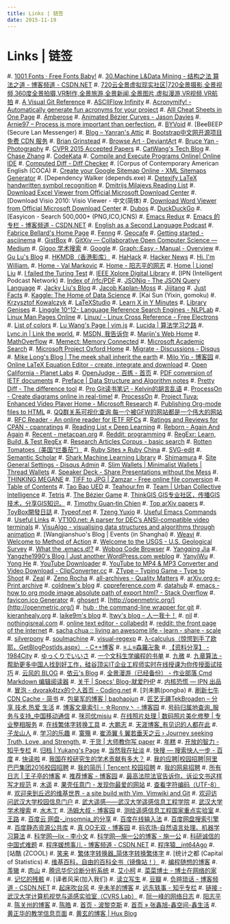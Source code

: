 ```yaml
---
title: Links | 链签
date: 2015-11-19
---
```


Links | 链签
============

#.  [1001 Fonts · Free Fonts Baby!](http://www.1001fonts.com/)
#.  [30.Machine L&Data Mining - 结构之法 算法之道 - 博客频道 - CSDN.NET](http://blog.csdn.net/v_july_v/article/category/1061301)
#.  [720云全景虚拟现实社区|720全景摄影,全景视频,360度全景拍摄,VR制作,全景旅游,全景新闻,全景图片,虚拟漫游,VR视频,VR航拍](http://720yun.com/find)
#.  [A Visual Git Reference](http://marklodato.github.io/visual-git-guide/index-en.html)
#.  [ASCIIFlow Infinity](http://asciiflow.com/)
#.  [Acronymify! - Automatically generate fun acronyms for your project](http://acronymify.com/)
#.  [Alll Cheat Sheets in One Page](http://www.cheat-sheets.org/)
#.  [Amberose](http://www.douban.com/people/amberose/)
#.  [Animated Bézier Curves - Jason Davies](https://www.jasondavies.com/animated-bezier/)
#.  [Arnie97 – Process is more important than perfection.](http://blog.arnie97.progr.am/)
#.  [BYVoid](http://www.douban.com/people/byvoid/)
#.  [BeeBEEP (Secure Lan Messenger)
#.  [Blog – Yanran's Attic](http://yanran.li/)
#.  [Bootstrap中文网开源项目免费 CDN 服务](http://www.bootcdn.cn/)
#.  [Brian Grinstead](http://www.briangrinstead.com/blog/)
#.  [Browse Art - DeviantArt](http://www.deviantart.com/browse/all/)
#.  [Bruce Yan - Photography](http://www.yanziqipic.com)
#.  [CVPR 2015 Accepted Papers](http://cs.stanford.edu/people/karpathy/cvpr2015papers/)
#.  [CatWang's Tech Blog](http://www.catwangmenma.com/)
#.  [Chase Zhang](http://chasezhang.me/#contacts)
#.  [CodeKata](http://codekata.com/)
#.  [Compile and Execute Programs Online| Online IDE](http://www.compileonline.com/)
#.  [Computed Diff - Diff Checker](https://www.diffchecker.com/diff)
#.  [Corpus of Contemporary American English (COCA)
#.  [Create your Google Sitemap Online - XML Sitemaps Generator](https://www.xml-sitemaps.com/)
#.  [Dependency Walker (depends.exe)
#.  [Detexify LaTeX handwritten symbol recognition](http://detexify.kirelabs.org/classify.html)
#.  [Dmitrijs Milajevs Reading List](http://www.eecs.qmul.ac.uk/~dm303/pages/reading-list.html)
#.  [Download Excel Viewer from Official Microsoft Download Center](https://www.microsoft.com/zh-cn/download/confirmation.aspx?id=10)
#.  [Download Visio 2010: Visio Viewer - 中文(简体)
#.  [Download Word Viewer from Official Microsoft Download Center](https://www.microsoft.com/zh-cn/download/confirmation.aspx?id=4)
#.  [Dubos](http://www.douban.com/people/charlespdu/)
#.  [DuckDuckGo](http://www.duckduckgo.com)
#.  [Easyicon - Search 500,000+ (PNG,ICO,ICNS)
#.  [Emacs Redux](http://emacsredux.com/blog/archives/)
#.  [Emacs 的专栏 - 博客频道 - CSDN.NET](http://blog.csdn.net/zhuyingqingfen)
#.  [English as a Second Language Podcast](http://www.eslpod.com/website/index.php)
#.  [Fabrice Bellard's Home Page](http://bellard.org/)
#.  [Fenng](http://www.douban.com/people/Fenng/)
#.  [Geocafe](http://www.lmars.whu.edu.cn/list.jsp?id=y0hxafezty)
#.  [Getting started - asciinema](https://asciinema.org/docs)
#.  [GistBox](https://app.gistboxapp.com/library/my-gists)
#.  [GitXiv — Collaborative Open Computer Science — Medium](https://medium.com/@samim/gitxiv-collaborative-open-computer-science-e5fea734cd45)
#.  [Glgoo 学术搜索](http://scholar.glgoo.org/)
#.  [Google](http://www.google.com.sg)
#.  [Graph::Easy - Manual - Overview](http://bloodgate.com/perl/graph/manual/overview.html)
#.  [Gu Lu's Blog](http://www.gulu-dev.com/archive)
#.  [HKMDB（香港影库）](http://hkmdb.com/db/index.php)
#.  [HaHack](http://hahack.com/)
#.  [Hacker News](https://news.ycombinator.com/news)
#.  [Hi. I'm William.](http://www.wzchen.com/)
#.  [Home - Val Markovic](https://val.markovic.io/)
#.  [Home - 阳志平的网志](http://www.yangzhiping.com/)
#.  [Home | Lionel Liu](http://lionelliu.com/index.html)
#.  [I failed the Turing Test](https://vinta.ws/code/)
#.  [IEEE Xplore Digital Library](http://ieeexplore.ieee.org/Xplore/home.jsp?reload=true)
#.  [IPN (Intelligent Podcast Network)
#.  [Index of /rfc/PDF](http://ietfreport.isoc.org/rfc/PDF/)
#.  [JSONiq - The JSON Query Language](http://jsoniq.org/)
#.  [Jacky Liu's Blog](http://bluegene8210.is-programmer.com/)
#.  [Jacob Kaplan-Moss](https://jacobian.org/)
#.  [Jijitang](http://www.jijitang.com/)
#.  [Just Facts](https://dangfan.me/en/)
#.  [Kaggle: The Home of Data Science](https://www.kaggle.com/)
#.  [Kai Sun (Yixin, gomoku)
#.  [Krzysztof Kowalczyk](http://blog.kowalczyk.info/)
#.  [LaTeXStudio](http://www.latexstudio.net/)
#.  [Learn X in Y Minutes](http://learnxinyminutes.com/)
#.  [Library Genises](http://gen.lib.rus.ec/)
#.  [Linggle 10^12- Language Reference Search Engines - NLPLab](http://linggle.com/)
#.  [Linux Man Pages Online](http://man.he.net/)
#.  [Linux/ - Linux Cross Reference - Free Electrons](http://lxr.free-electrons.com/)
#.  [List of colors](http://www.colorhexa.com/color-names)
#.  [Lu Wang's Page | vim.js](http://coolwanglu.github.io/)
#.  [Lucida | 算法学习之路](http://lucida.me/)
#.  [Lync.in | Link the world.](http://lync.in/)
#.  [MSDN, 我告诉你](http://www.itellyou.cn/)
#.  [Marijn's Web Home](http://marijnhaverbeke.nl/)
#.  [MathOverflow](http://mathoverflow.net/)
#.  [Memect: Memory Connected](http://memect.com/)
#.  [Microsoft Academic Search](http://libra.msra.cn/)
#.  [Microsoft Project Oxford Home](https://www.projectoxford.ai/)
#.  [Migrate - Discussions - Disqus](https://dvorak4tzx.disqus.com/admin/discussions/migrate/)
#.  [Mike Long's Blog | The meek shall inherit the earth](https://meekrosoft.wordpress.com/)
#.  [Milo Yip - 博客园](http://www.cnblogs.com/miloyip/)
#.  [Online LaTeX Equation Editor - create, integrate and download](http://www.codecogs.com/latex/eqneditor.php)
#.  [Open California - Planet Labs](https://www.planet.com/open-california/#/center/-13480829.478199044,4250832.839548695/zoom/13)
#.  [OpenJudge - 百练 - 首页](http://www.bailian.openjudge.cn/)
#.  [PDF conversion of IETF documents](http://tools.ietf.org/pdf/usage.shtml)
#.  [Preface | Data Structure and Algorithm notes](http://algorithm.yuanbin.me/zh-hans/index.html)
#.  [Pretty Diff - The difference tool](http://prettydiff.com/)
#.  [Pro Git读书笔记 - Kelvin的胡言乱语](http://kelvinh.github.io/wiki/progit/)
#.  [ProcessOn - Create diagrams online in real-time!](https://www.processon.com/tour)
#.  [ProcessOn](https://www.processon.com/network)
#.  [Project Tuva: Enhanced Video Player Home - Microsoft Research](http://research.microsoft.com/apps/tools/tuva/index.html#data=2%7C%7C%7C)
#.  [Publishing Org-mode files to HTML](http://orgmode.org/worg/org-tutorials/org-publish-html-tutorial.html)
#.  [QQ群关系可视化查询 每一个被GFW的网站都是一个伟大的网站](https://qqgroup.insight-labs.org/)
#.  [RFC Reader - An online reader for IETF RFCs](http://www.rfcreader.com/)
#.  [Ratings and Reviews for CPAN - cpanratings](http://cpanratings.perl.org/)
#.  [Reading List « Deep Learning](http://deeplearning.net/reading-list/)
#.  [Reborn - Again And Again](http://xiaolai.li/)
#.  [Recent - metacpan.org](https://metacpan.org/recent)
#.  [Reddit: programming](https://www.reddit.com/r/programming/)
#.  [RegExr: Learn, Build, & Test RegEx](http://regexr.com/)
#.  [Research Articles Corpus - basic search](http://rcpce.engl.polyu.edu.hk/RACorpus/default.htm)
#.  [Rotten Tomatoes（美国“烂番茄”）](http://www.rottentomatoes.com/)
#.  [Ruby Sites » Ruby China](https://ruby-china.org/sites)
#.  [SVG-edit](https://svg-edit.github.io/svgedit/releases/svg-edit-2.8.1/svg-editor.html)
#.  [Semantic Scholar](https://www.semanticscholar.org/)
#.  [Shark Machine Learning Library](http://image.diku.dk/shark/)
#.  [Shimamura](http://www.douban.com/people/99975820/)
#.  [Site General Settings - Disqus Admin](https://dvorak4tzx.disqus.com/admin/settings/general/)
#.  [Slim Wallets | Minimalist Wallets | Thread Wallets](https://www.threadwallets.com/)
#.  [Speaker Deck - Share Presentations without the Mess](https://speakerdeck.com/)
#.  [THINKING MEGANE](http://blog.monochromegane.com/)
#.  [TIFF to JPG | Zamzar - Free online file conversion](http://www.zamzar.com/convert/tiff-to-jpg/)
#.  [Table of Contents](http://tuhdo.github.io/index.html)
#.  [Tao Bao UED](http://ued.taobao.com/blog/about-us/)
#.  [Teahour.fm](http://teahour.fm/)
#.  [Team | Urban Collective Intelligence](http://urbancolab.com/?q=team)
#.  [Tetris](https://jake-eaton.com/tetris/)
#.  [The Bézier Game](http://bezier.method.ac/)
#.  [ThinkGIS GIS专业社区，传播GIS技术，分享GIS知识。](http://www.thinkgis.cn/)
#.  [Timothy Guan‑tin Chien](http://timdream.org/#works)
#.  [Top arXiv papers](https://scirate.com/)
#.  [ToyBox開發日誌](http://toyauthor.blogspot.jp/)
#.  [Typeof.net](http://typeof.net/index.html)
#.  [Tzeng Yuxio](http://tzengyuxio.me/)
#.  [Useful Emacs Commands](http://irreal.org/emacs-reminders.html)
#.  [Useful Links](http://sse.tongji.edu.cn/linzhang/UsefulLinks/links.htm)
#.  [VT100.net: A parser for DEC’s ANSI-compatible video terminals](http://vt100.net/emu/dec_ansi_parser)
#.  [VisuAlgo - visualising data structures and algorithms through animation](http://visualgo.net/)
#.  [Wangjianshuo's Blog | Events (in Shanghai)
#.  [Weavi](https://weavi.com/92079/Z2oSFk5UfDsuUKLfNVOl-g)
#.  [Welcome to Method of Action](http://method.ac/)
#.  [Welcome to the USGS - U.S. Geological Survey](http://www.usgs.gov/)
#.  [What the .emacs.d!?](http://whattheemacsd.com/)
#.  [Woboq Code Browser](http://code.woboq.org/)
#.  [Yangqing Jia](http://daggerfs.com/)
#.  [Yangzhe1990's Blog | Just another WordPress.com weblog](https://yangzhe1990.wordpress.com/)
#.  [YanyiWu](http://yanyiwu.com/)
#.  [Yong He](http://www.csyong.net/index.php)
#.  [YouTube Downloader](http://o.hk.am/)
#.  [YouTube to MP4 & MP3 Converter and Video Download - ClipConverter.cc](http://www.clipconverter.cc/)
#.  [ZType – Typing Game - Type to Shoot](http://zty.pe/)
#.  [Zeal](https://zealdocs.org/)
#.  [Zeno Rocha](https://zenorocha.com/)
#.  [all-archives - Quality Matters](http://blog.yuanbin.me/all-archives/)
#.  [arXiv.org e-Print archive](http://arxiv.org/)
#.  [coldnew's blog](http://coldnew.github.io/)
#.  [cppreference.com](http://en.cppreference.com/w/)
#.  [datahub](http://datahub.top/)
#.  [emacs - how to org mode image absolute path of export html? - Stack Overflow](http://stackoverflow.com/questions/14684263/how-to-org-mode-image-absolute-path-of-export-html)
#.  [favicon.ico Generator](http://www.favicon.cc/)
#.  [ghosert](http://www.douban.com/people/ghosert/)
#.  [http://openmetric.org/](http://openmetric.org/)
#.  [hub · the command-line wrapper for git](https://hub.github.com/)
#.  [kieranhealy.org](http://kieranhealy.org/)
#.  [laike9m's blog](https://laike9m.com/blog/archive/)
#.  [ltwy's blog – 人一我十！](http://ltwy.me/)
#.  [nil](http://blog.qinjian.me/)
#.  [nothingisreal.com](http://en.nothingisreal.com/wiki/Tristan_Miller)
#.  [online text editor - collabedit](http://collabedit.com/)
#.  [reddit: the front page of the internet](https://www.reddit.com/)
#.  [sacha chua :: living an awesome life - learn - share - scale](http://sachachua.com/blog/)
#.  [silverpony](http://www.douban.com/people/celtswumeng/)
#.  [soulmachine](http://www.soulmachine.me/)
#.  [visual-regexp](https://github.com/benma/visual-regexp.el)
#.  [λ-calculus（惊愕到手了欧耶，GetBlogPostIds.aspx） - C++博客](http://www.cppblog.com/vczh/)
#.  [≡⊥≡森羅卍象](https://www.douban.com/people/wensiyu/)
#.  [【资料分享】 - 1984City](https://1984.city/viewforum.php?f=7)
#.  [ゆっくりでいいさ](http://blog.watashi.ws/)
#.  [一个文科生学编程的书单](http://www.douban.com/note/380095094/)
#.  [九微](http://www.douban.com/people/pulalawa/)
#.  [九章算法 - 帮助更多中国人找到好工作，硅谷顶尖IT企业工程师实时在线授课为你传授面试技巧](http://www.jiuzhang.com/?source=soulmachine)
#.  [云风的 BLOG](http://blog.codingnow.com/)
#.  [依云's Blog](http://lilydjwg.is-programmer.com/)
#.  [全景漫游（已经备份） - 作业部落 Cmd Markdown 编辑阅读器](https://zybuluo.com/gnat-xj/note/67982)
#.  [关于 | Specs' Blog-就爱PHP](http://9iphp.com/about)
#.  [内核恐慌 — IPN 出品](http://ipn.li/kernelpanic/)
#.  [冒泡 - dvorak4tzx的个人首页 - Coding.net](https://coding.net/u/dvorak4tzx/bubble)
#.  [刘未鹏(pongba)
#.  [刷新七牛 CDN Cache - 简书](http://www.jianshu.com/p/6273021ff178)
#.  [包昊军的博客 | baohaojun](http://baohaojun.github.io/blog/2011/12/23/index.html)
#.  [匠艺无疆TekBroaden – 分享 技术 热爱 生活](http://www.tekbroaden.com/)
#.  [博客文章索引 - ☆Ronny丶 - 博客园](http://www.cnblogs.com/ronny/p/index.html)
#.  [号码归属地查询_服务与支持_中国移动通信](http://www.10086.cn/support/selfservice/ownership/)
#.  [咪司优misiu](http://www.douban.com/people/34055086/)
#.  [在线照片处理 | 数码照片美化修整 | 专业整相服务](http://cn.tucia.com/)
#.  [在线繁体字转换工具](http://www.aies.cn/)
#.  [大鹏志](http://dapengde.com/)
#.  [天涯博客_有见识的人都在此](http://blog.tianya.cn/)
#.  [子龙山人](http://zilongshanren.com/)
#.  [学习的乐趣](http://www.fffffun.com/blog/)
#.  [寞殤](http://www.douban.com/people/xiangs/)
#.  [崔添翼 § 翼若垂天之云 › Journey seeking Truth, Love, and Strength.](http://cuitianyi.com/)
#.  [干货 | 大师教你写 paper](http://www.douban.com/url/1038327/)
#.  [年糕](http://www.douban.com/people/heatherheather/)
#.  [开放的智力 - 知乎专栏](http://zhuanlan.zhihu.com/intelligence)
#.  [归档 | Yukang's Page](http://www.cyukang.com/archive.html)
#.  [当然我在扯淡](http://www.yinwang.org/)
#.  [快搜 — 搜索快人一步 - 百度](http://so.chongbuluo.com/)
#.  [快读啦](https://kuaidula.com/)
#.  [我国在校研究生的学术贡献有多大？](http://mp.weixin.qq.com/s?__biz=MzA3NTU5NzMwNw==&mid=211741323&idx=5&sn=3adfa48bf8a1eeda284c361c85621009#rd)
#.  [我的应聘|校园招聘|阿里巴巴集团2016校园招聘](https://campus.alibaba.com/myJobApply.htm)
#.  [我的简历 | Tencent 校园招聘](http://join.qq.com/preview.php)
#.  [我的网易招聘](http://gzgame.campus.163.com/myrecruit.do?lan=zh)
#.  [所有日志 | 王子亭的博客](https://jysperm.me/list/)
#.  [推荐博客 - 博客园](http://www.cnblogs.com/expert/)
#.  [最高法院法官告诉你，诉讼文书这样写才规范](http://mp.weixin.qq.com/s?__biz=MzA4NDYwNTE4Mg==&mid=207798324&idx=5&sn=7f70171babef70007e44c79679e139b8&scene=2&from=timeline&isappinstalled=0#rd)
#.  [木遥](http://www.douban.com/people/farmostwood/)
#.  [果壳任意门 - 发现你最爱的网站](http://gate.guokr.com/)
#.  [查看字符编码（UTF-8）](http://www.mytju.com/classcode/tools/encode_utf8.asp)
#.  [欢迎来到丘迟的维基世界 - a site build with Vim, Vimwiki and Git](http://wiki.ktmud.com/index.html)
#.  [欢迎访问武汉大学校园信息门户](http://my.whu.edu.cn/)
#.  [武大遥感——武汉大学遥感信息工程学院](http://rsgis.whu.edu.cn/)
#.  [武汉大学学术搜索](http://www.duxiu.com/)
#.  [水木丁](http://www.douban.com/people/pinkonion/)
#.  [汤姆大叔 - 博客园](http://www.cnblogs.com/TomXu)
#.  [测绘遥感信息工程国家重点实验室](http://www.lmars.whu.edu.cn/index.jsp)
#.  [王路](http://www.douban.com/people/67855900/)
#.  [百度云 网盘-_insomnia_的分享](http://pan.baidu.com/share/home?uk=2919707929#category/type=0)
#.  [百度在线输入法](http://shurufa.baidu.com/online.html)
#.  [百度网盘搜索引擎](http://so.baiduyun.me/)
#.  [百度静态资源公共库](http://cdn.code.baidu.com/)
#.  [真 OO无双 - 博客园](http://www.cnblogs.com/oomusou/)
#.  [码农场-自然语言处理、机器学习算法](http://www.hankcs.com/)
#.  [科学网—lix - 李小文](http://blog.sciencenet.cn/home.php?mod=space&uid=2984)
#.  [科学网—施一公的博客 - 施一公](http://blog.sciencenet.cn/home.php?mod=space&uid=46212)
#.  [科研诚信的中国式难题](http://mp.weixin.qq.com/s?__biz=MzA3OTgzMzUzOA==&mid=209250210&idx=1&sn=4248f3d2ffed9b5ba57fc9f861135cc9&scene=2&from=timeline&isappinstalled=0#rd)
#.  [程序媛想事儿 - 博客频道 - CSDN.NET](http://blog.csdn.net/lanxuezaipiao)
#.  [程序猿__int64Ago](https://int64ago.org/)
#.  [站酷 (ZCOOL)
#.  [笑来](http://www.douban.com/people/lixiaolai/)
#.  [繁体字转换器_简体字转换繁体字](http://www.diyifanwen.com/tool/fantizi/)
#.  [统计之都 (Capital of Statistics)
#.  [维基百科，自由的百科全书（镜像站！）](http://wiki.yooooo.us/d2lraS9XaWtpcGVkaWE6JUU5JUE2JTk2JUU5JUExJUI1)
#.  [编程随想的博客](https://program-think.blogspot.com/)
#.  [羡辙](http://www.douban.com/people/ovilia1024/)
#.  [肉山](http://www.douban.com/people/renws/)
#.  [腾讯华佗诊断分析系统](http://ping.huatuo.qq.com/)
#.  [艾小柯](http://www.douban.com/people/aixiaoke/)
#.  [菜菜博士 - 博士在网络的家](http://microcai.org/)
#.  [记忆的残骸](http://wandergis.com/)
#.  [译者风采(加入我们)
#.  [读立写生](http://cnfeat.com/)
#.  [豆瓣](http://www.douban.com/)
#.  [负暄琐话 - 博客频道 - CSDN.NET](http://blog.csdn.net/g9yuayon)
#.  [起床吹台风](http://www.douban.com/people/60152231/)
#.  [辛未羊的博客](http://panqiincs.github.io/)
#.  [远东轶事 - 知乎专栏](http://zhuanlan.zhihu.com/yuandong)
#.  [链接 - 武汉大学计算机视觉与遥感实验室（CVRS Lab）](http://cvrs.whu.edu.cn/index.php?m=content&c=index&a=lists&catid=81#links_downloads)
#.  [阮一峰的网络日志](http://www.ruanyifeng.com/blog/)
#.  [阳志平](http://www.douban.com/people/ouyangzhiping/)
#.  [陈关州的博客](http://www.chenguanzhou.com/)
#.  [陈皓](http://www.douban.com/people/haoel/)
#.  [首页 - 波黎克斯](http://www.berlinix.com/index.php)
#.  [首页 » 张鑫旭-鑫空间-鑫生活](http://www.zhangxinxu.com/)
#.  [黄正华的教学信息页面](http://aff.whu.edu.cn/huangzh/)
#.  [黄玄的博客 | Hux Blog](http://huangxuan.me/)

